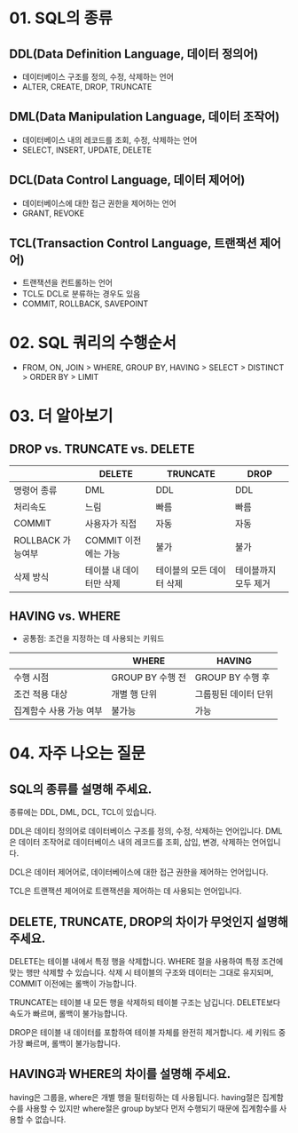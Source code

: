 # 01. SQL의 종류

## DDL(Data Definition Language, 데이터 정의어)

- 데이터베이스 구조를 정의, 수정, 삭제하는 언어
- ALTER, CREATE, DROP, TRUNCATE

## DML(Data Manipulation Language, 데이터 조작어)

- 데이터베이스 내의 레코드를 조회, 수정, 삭제하는 언어
- SELECT, INSERT, UPDATE, DELETE

## DCL(Data Control Language, 데이터 제어어)

- 데이터베이스에 대한 접근 권한을 제어하는 언어
- GRANT, REVOKE

## TCL(Transaction Control Language, 트랜잭션 제어어)

- 트랜잭션을 컨트롤하는 언어
- TCL도 DCL로 분류하는 경우도 있음
- COMMIT, ROLLBACK, SAVEPOINT

# 02. SQL 쿼리의 수행순서

- FROM, ON, JOIN > WHERE, GROUP BY, HAVING > SELECT > DISTINCT > ORDER BY > LIMIT

# 03. 더 알아보기

## DROP vs. TRUNCATE vs. DELETE

|  | DELETE | TRUNCATE | DROP |
| --- | --- | --- | --- |
| 명령어 종류 | DML | DDL | DDL |
| 처리속도 | 느림 | 빠름 | 빠름 |
| COMMIT | 사용자가 직접 | 자동 | 자동 |
| ROLLBACK 가능여부 | COMMIT 이전에는 가능 | 불가 | 불가 |
| 삭제 방식 | 테이블 내 데이터만 삭제 | 테이블의 모든 데이터 삭제 | 테이블까지 모두 제거 |

## HAVING vs. WHERE

- 공통점: 조건을 지정하는 데 사용되는 키워드

|  | WHERE | HAVING |
| --- | --- | --- |
| 수행 시점 | GROUP BY 수행 전 | GROUP BY 수행 후 |
| 조건 적용 대상 | 개별 행 단위 | 그룹핑된 데이터 단위 |
| 집계함수 사용 가능 여부 | 불가능 | 가능 |

# 04. 자주 나오는 질문

## SQL의 종류를 설명해 주세요.

종류에는 DDL, DML, DCL, TCL이 있습니다.

DDL은 데이티 정의어로 데이터베이스 구조를 정의, 수정, 삭제하는 언어입니다. DML은 데이터 조작어로 데이터베이스 내의 레코드를 조회, 삽입, 변경, 삭제하는 언어입니다.

DCL은 데이터 제어어로, 데이터베이스에 대한 접근 권한을 제어하는 언어입니다. 

TCL은 트랜잭션 제어어로 트랜잭션을 제어하는 데 사용되는 언어입니다.

## DELETE, TRUNCATE, DROP의 차이가 무엇인지 설명해 주세요.

DELETE는 테이블 내에서 특정 행을 삭제합니다. WHERE 절을 사용하여 특정 조건에 맞는 행만 삭제할 수 있습니다. 삭제 시 테이블의 구조와 데이터는 그대로 유지되며, COMMIT 이전에는 롤백이 가능합니다.

TRUNCATE는 테이블 내 모든 행을 삭제하되 테이블 구조는 남깁니다. DELETE보다 속도가 빠르며, 롤백이 불가능합니다.

DROP은 테이블 내 데이터를 포함하여 테이블 자체를 완전히 제거합니다. 세 키워드 중 가장 빠르며, 롤백이 불가능합니다.

## HAVING과 WHERE의 차이를 설명해 주세요.

having은 그룹을, where은 개별 행을 필터링하는 데 사용됩니다. having절은 집계함수를 사용할 수 있지만 where절은 group by보다 먼저 수행되기 때문에 집계함수를 사용할 수 없습니다.
